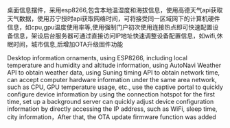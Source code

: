 桌面信息摆件，采用esp8266,包含本地温湿度和海拔信息，使用高德天气api获取天气数据，使用苏宁授时api获取网络时间，可将接受同一区域网下的计算机硬件信息，如cpu,gpu温度使用率等,使用强制门户初次使用连接热点即可快速配置设备信息，架设后台服务器可通过直接访问IP地址快速调整设备配置信息，如wifi,休眠时间，城市信息,后增加OTA升级固件功能

Desktop information ornaments, using ESP8266, including local temperature and humidity and altitude information, using AutoNavi Weather API to obtain weather data, using Suning timing API to obtain network time, can accept computer hardware information under the same area network, such as CPU, GPU temperature usage, etc., use the captive portal to quickly configure device information by using the connection hotspot for the first time, set up a background server can quickly adjust device configuration information by directly accessing the IP address, such as WiFi, sleep time, city information，After that, the OTA update firmware function was added

